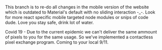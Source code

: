This branch is to re-do all changes in the mobile version of the website which is outdated to Material's default with no sliding interaction -_-. Look for more react specific mobile targeted node modules or snips of code dude. Love you stay safe, drink lot of water.

Covid 19 - Due to the current epidemic we can't deliver the same ammount of pixels to you for the same usage. So we've implemented a contactless pixel exchange program. Coming to your local 9/11.